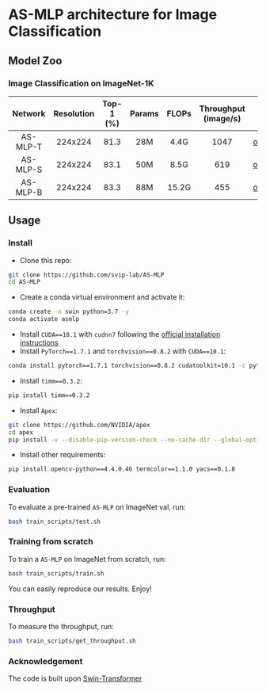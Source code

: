 # AS-MLP architecture for Image Classification

## Model Zoo

### Image Classification on ImageNet-1K

| Network | Resolution | Top-1 (%) | Params | FLOPs | Throughput (image/s) | model |
|:---:|:---:|:---:|:---:| :---:| :---:|:---:|
| AS-MLP-T | 224x224 | 81.3 | 28M | 4.4G | 1047 | [onedrive](https://shanghaitecheducn-my.sharepoint.com/:u:/g/personal/liandz_shanghaitech_edu_cn/EWk6ghkjEOhMkipfhHIGrx4B2X1PviORui6QqtYAItjkEw?e=0ZfzaD) |
| AS-MLP-S | 224x224 | 83.1 | 50M | 8.5G | 619 | [onedrive](https://shanghaitecheducn-my.sharepoint.com/:u:/g/personal/liandz_shanghaitech_edu_cn/EeWgVQn2kRtJqxGSUi5XqOwBuMwqTdXPOs-Jy4RBydaodw?e=qgluUN) |
| AS-MLP-B | 224x224 | 83.3 | 88M | 15.2G | 455 | [onedrive](https://shanghaitecheducn-my.sharepoint.com/:u:/g/personal/liandz_shanghaitech_edu_cn/EQLPwG2DaD1HnjPiKboghUoBLntZvWBqym4_wUGlejuqeg?e=8Das4H) |


## Usage

### Install

- Clone this repo:

```bash
git clone https://github.com/svip-lab/AS-MLP
cd AS-MLP
```

- Create a conda virtual environment and activate it:

```bash
conda create -n swin python=3.7 -y
conda activate asmlp
```

- Install `CUDA==10.1` with `cudnn7` following
  the [official installation instructions](https://docs.nvidia.com/cuda/cuda-installation-guide-linux/index.html)
- Install `PyTorch==1.7.1` and `torchvision==0.8.2` with `CUDA==10.1`:

```bash
conda install pytorch==1.7.1 torchvision==0.8.2 cudatoolkit=10.1 -c pytorch
```

- Install `timm==0.3.2`:

```bash
pip install timm==0.3.2
```

- Install `Apex`:

```bash
git clone https://github.com/NVIDIA/apex
cd apex
pip install -v --disable-pip-version-check --no-cache-dir --global-option="--cpp_ext" --global-option="--cuda_ext" ./
```

- Install other requirements:

```bash
pip install opencv-python==4.4.0.46 termcolor==1.1.0 yacs==0.1.8
```

<!-- ### Data preparation

We use standard ImageNet dataset, you can download it from http://image-net.org/. We provide the following two ways to
load data:

- For standard folder dataset, move validation images to labeled sub-folders. The file structure should look like:
  ```bash
  $ tree data
  imagenet
  ├── train
  │   ├── class1
  │   │   ├── img1.jpeg
  │   │   ├── img2.jpeg
  │   │   └── ...
  │   ├── class2
  │   │   ├── img3.jpeg
  │   │   └── ...
  │   └── ...
  └── val
      ├── class1
      │   ├── img4.jpeg
      │   ├── img5.jpeg
      │   └── ...
      ├── class2
      │   ├── img6.jpeg
      │   └── ...
      └── ...
 
  ``` -->


### Evaluation

To evaluate a pre-trained `AS-MLP` on ImageNet val, run:

```bash
bash train_scripts/test.sh
```


### Training from scratch

To train a `AS-MLP` on ImageNet from scratch, run:

```bash
bash train_scripts/train.sh
```

You can easily reproduce our results. Enjoy!


### Throughput

To measure the throughput, run:

```bash
bash train_scripts/get_throughput.sh
```


<!-- ### Citation
If this project is helpful for you, you can cite our paper:
```
@article{Lian_2021_ASMLP,
author = {Lian, Dongze and Yu, Zehao and Sun, Xing and Gao, Shenghua},
title = {AS-MLP: An Axial Shifted MLP Architecture for Vision},
journal={arXiv preprint arXiv:xxx},
year = {2021}
}
``` -->


### Acknowledgement
The code is built upon [Swin-Transformer](https://github.com/microsoft/Swin-Transformer)
